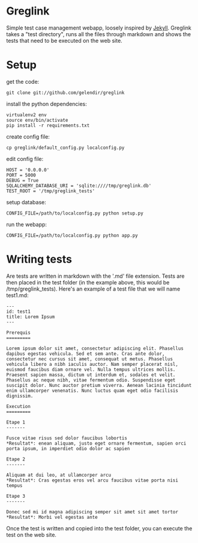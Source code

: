 Greglink
========

Simple test case management webapp, loosely inspired by [Jekyll](https://github.com/mojombo/jekyll).
Greglink takes a "test directory", runs all the files through markdown and shows the tests that need to be executed
on the web site.

Setup
=====

get the code:

    git clone git://github.com/gelendir/greglink

install the python dependencies:

    virtualenv2 env
    source env/bin/activate
    pip install -r requirements.txt

create config file:

    cp greglink/default_config.py localconfig.py

edit config file:

    HOST = '0.0.0.0'
    PORT = 5000
    DEBUG = True
    SQLALCHEMY_DATABASE_URI = 'sqlite:////tmp/greglink.db'
    TEST_ROOT = '/tmp/greglink_tests'

setup database:

    CONFIG_FILE=/path/to/localconfig.py python setup.py

run the webapp:

    CONFIG_FILE=/path/to/localconfig.py python app.py


Writing tests
=============

Are tests are written in markdown with the '.md' file extension. Tests are then placed in the test folder (in the example above, this would be /tmp/greglink_tests). Here's an example of a test file that we will name test1.md:

~~~
---
id: test1
title: Lorem Ipsum
---

Prerequis
=========

Lorem ipsum dolor sit amet, consectetur adipiscing elit. Phasellus dapibus egestas vehicula. Sed et sem ante. Cras ante dolor, consectetur nec cursus sit amet, consequat ut metus. Phasellus vehicula libero a nibh iaculis auctor. Nam semper placerat nisl, euismod faucibus diam ornare vel. Nulla tempus ultrices mollis. Praesent sapien massa, dictum ut interdum et, sodales et velit. Phasellus ac neque nibh, vitae fermentum odio. Suspendisse eget suscipit dolor. Nunc auctor pretium viverra. Aenean lacinia tincidunt enim ullamcorper venenatis. Nunc luctus quam eget odio facilisis dignissim. 

Execution
=========

Etape 1
-------

Fusce vitae risus sed dolor faucibus lobortis
*Resultat*: enean aliquam, justo eget ornare fermentum, sapien orci porta ipsum, in imperdiet odio dolor ac sapien

Etape 2
-------

Aliquam at dui leo, at ullamcorper arcu
*Resultat*: Cras egestas eros vel arcu faucibus vitae porta nisi tempus

Etape 3
-------

Donec sed mi id magna adipiscing semper sit amet sit amet tortor
*Resultat*: Morbi vel egestas ante
~~~

Once the test is written and copied into the test folder, you can execute the test on the web site.

